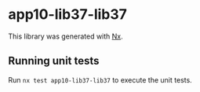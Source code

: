 # app10-lib37-lib37

This library was generated with [Nx](https://nx.dev).

## Running unit tests

Run `nx test app10-lib37-lib37` to execute the unit tests.
